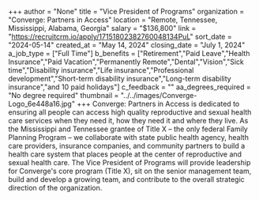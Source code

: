 +++
author = "None"
title = "Vice President of Programs"
organization = "Converge: Partners in Access"
location = "Remote, Tennessee, Mississippi, Alabama, Georgia"
salary = "$136,800"
link = "https://recruitcrm.io/apply/17151802382760048134PuL"
sort_date = "2024-05-14"
created_at = "May 14, 2024"
closing_date = "July 1, 2024"
a_job_type = ["Full Time"]
b_benefits = ["Retirement","Paid Leave","Health Insurance","Paid Vacation","Permanently Remote","Dental","Vision","Sick time","Disability insurance","Life insurance","Professional development","Short-term disability insurance","Long-term disability insurance","and 10 paid holidays"]
c_feedback = ""
aa_degrees_required = "No degree required"
thumbnail = "../../images/Converge-Logo_6e448a16.jpg"
+++
Converge: Partners in Access is dedicated to ensuring all people can access high quality reproductive and sexual health care services when they need it, how they need it and where they live. As the Mississippi and Tennessee grantee of Title X – the only federal Family Planning Program – we collaborate with state public health agency, health care providers, insurance companies, and community partners to build a health care system that places people at the center of reproductive and sexual health care. The Vice President of Programs will provide leadership for Converge's core program (Title X), sit on the senior management team, build and develop a growing team, and contribute to the overall strategic direction of the organization.
